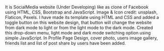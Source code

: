 It is SocialMedia website (Under Developing) like as clone of Facebook using HTML, CSS, Bootstrap and JavaScript. 
Image & Icon credit: unsplash, Flaticon, Pexels.
I have made its template using HTML and CSS and added a toggle button on this website design, that button will change the website from dark mode to light or from the light mode to the dark mode. Created this drop-down menu, light mode and dark mode switching option using simple JavaScript. 
In Profile Page Design, cover photo, users image gallery, friends list and list of post share by users have been added. 
